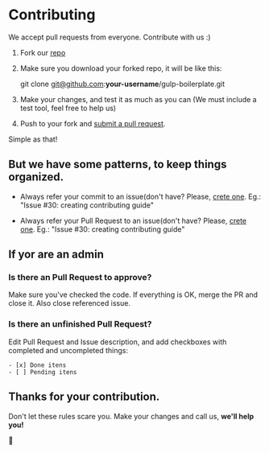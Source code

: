 # Contributing

We accept pull requests from everyone. Contribute with us :)

1. Fork our [repo](https://github.com/ciandt-dev/gulp-boilerplate)

2. Make sure you download your forked repo, it will be like this:

    git clone git@github.com:**your-username**/gulp-boilerplate.git

3. Make your changes, and test it as much as you can (We must include a test tool, feel free to help us)

4. Push to your fork and [submit a pull request](https://help.github.com/articles/using-pull-requests/).

Simple as that!

## But we have some patterns, to keep things organized.

* Always refer your commit to an issue(don't have? Please, [crete one](https://github.com/ciandt-dev/gulp-boilerplate/issues/new!). Eg.: "Issue #30: creating contributing guide"

* Always refer your Pull Request to an issue(don't have? Please, [crete one](https://github.com/ciandt-dev/gulp-boilerplate/issues/new!). Eg.: "Issue #30: creating contributing guide"

## If yor are an admin

### Is there an Pull Request to approve?
Make sure you've checked the code. If everything is OK, merge the PR and close it. Also close referenced issue.

### Is there an unfinished Pull Request?
Edit Pull Request and Issue description, and add checkboxes with completed and uncompleted things:
```
- [x] Done itens
- [ ] Pending itens
```

## Thanks for your contribution. 
Don't let these rules scare you. Make your changes and call us, **we'll help you!**

:punch:

